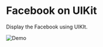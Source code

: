 #  Facebook on UIKit
 Display the Facebook using UIKIt.
 
![Demo](https://hackmd.io/@0jjZ5I0GS7qqR60_3ZY7Yw/Hk2QzRrSL)
